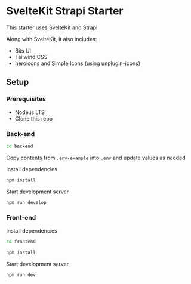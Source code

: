 # SvelteKit Strapi Starter

This starter uses SvelteKit and Strapi.

Along with SvelteKit, it also includes:

- Bits UI
- Tailwind CSS
- heroicons and Simple Icons (using unplugin-icons)

## Setup

### Prerequisites

- Node.js LTS
- Clone this repo

### Back-end

```bash
cd backend
```

Copy contents from `.env-example` into `.env` and update values as needed

Install dependencies

```bash
npm install
```

Start development server

```bash
npm run develop
```

### Front-end

Install dependencies

```bash
cd frontend
```

```bash
npm install
```

Start development server

```bash
npm run dev
```

